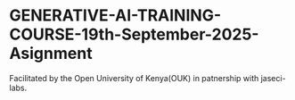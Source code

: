 # GENERATIVE-AI-TRAINING-COURSE-19th-September-2025-Asignment
Facilitated by the Open University of Kenya(OUK) in patnership with jaseci-labs.
